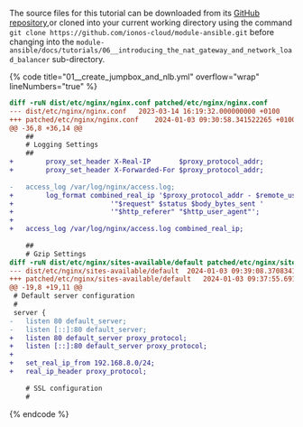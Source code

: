 The source files for this tutorial can be downloaded from its [GitHub repository](https://github.com/ionos-cloud/module-ansible/tree/master/docs/),or cloned into your current working directory using the command `git clone https://github.com/ionos-cloud/module-ansible.git` before changing into the `module-ansible/docs/tutorials/06__introducing_the_nat_gateway_and_network_load_balancer` sub-directory.

{% code title="01__create_jumpbox_and_nlb.yml" overflow="wrap" lineNumbers="true" %}
```patch
diff -ruN dist/etc/nginx/nginx.conf patched/etc/nginx/nginx.conf
--- dist/etc/nginx/nginx.conf	2023-03-14 16:19:32.000000000 +0100
+++ patched/etc/nginx/nginx.conf	2024-01-03 09:30:58.341522265 +0100
@@ -36,8 +36,14 @@
 	##
 	# Logging Settings
 	##
+        proxy_set_header X-Real-IP       $proxy_protocol_addr;
+        proxy_set_header X-Forwarded-For $proxy_protocol_addr;
 
-	access_log /var/log/nginx/access.log;
+        log_format combined_real_ip '$proxy_protocol_addr - $remote_user [$time_local] '
+                        '"$request" $status $body_bytes_sent '
+                        '"$http_referer" "$http_user_agent"';
+
+	access_log /var/log/nginx/access.log combined_real_ip;
 
 	##
 	# Gzip Settings
diff -ruN dist/etc/nginx/sites-available/default patched/etc/nginx/sites-available/default
--- dist/etc/nginx/sites-available/default	2024-01-03 09:39:08.370834184 +0100
+++ patched/etc/nginx/sites-available/default	2024-01-03 09:37:55.691237318 +0100
@@ -19,8 +19,11 @@
 # Default server configuration
 #
 server {
-	listen 80 default_server;
-	listen [::]:80 default_server;
+	listen 80 default_server proxy_protocol;
+	listen [::]:80 default_server proxy_protocol;
+
+	set_real_ip_from 192.168.8.0/24;
+	real_ip_header proxy_protocol;
 
 	# SSL configuration
 	#

```
{% endcode %}